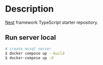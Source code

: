 # Description

[Nest](https://github.com/nestjs/nest) framework TypeScript starter repository.

## Run server local

```bash
# create mssql server
$ docker compose up --build
$ docker-compose up -d
```
